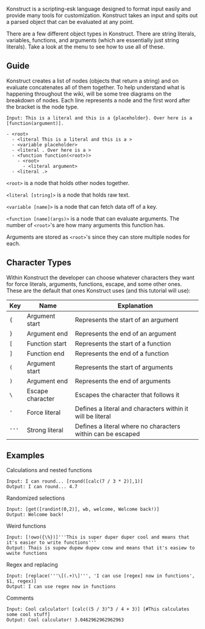 Konstruct is a scripting-esk language designed to format input easily and provide many tools for customization. Konstruct takes an input and spits out a parsed object that can be evaluated at any point.

There are a few different object types in Konstruct. There are string literals, variables, functions, and arguments (which are essentially just string literals). Take a look at the menu to see how to use all of these.

## Guide

Konstruct creates a list of nodes (objects that return a string) and on evaluate concatenates all  of them together. To help understand what is happening throughout the wiki, will be some tree diagrams on the breakdown of nodes. Each line represents a node and the first word after the bracket is the node type.

```
Input: This is a literal and this is a {placeholder}. Over here is a [function(argument)].

- <root>
  - <literal This is a literal and this is a >
  - <variable placeholder>
  - <literal . Over here is a >
  - <function function(<root>)>
    - <root>
      - <literal argument>
  - <literal .>
```

`<root>` is a node that holds other nodes together.

`<literal [string]>` is a node that holds raw text.

`<variable [name]>` is a node that can fetch data off of a key.

`<function [name](args)>` is a node that can evaluate arguments. The number of `<root>`'s are how many arguments this function has.

Arguments are stored as `<root>`'s since they can store multiple nodes for each.

## Character Types

Within Konstruct the developer can choose whatever characters they want for force literals, arguments, functions, escape, and some other ones. These are the default that ones Konstruct uses (and this tutorial will use):

| Key   | Name             | Explanation                                                 |
|-------|------------------|-------------------------------------------------------------|
| `{`   | Argument start   | Represents the start of an argument                         |
| `}`   | Argument end     | Represents the end of an argument                           |
| `[`   | Function start   | Represents the start of a function                          |
| `]`   | Function end     | Represents the end of a function                            |
| `(`   | Argument start   | Represents the start of arguments                           |
| `)`   | Argument end     | Represents the end of arguments                             |
| `\ `  | Escape character | Escapes the character that follows it                       |
| `'`   | Force literal    | Defines a literal and characters within it will be literal  |
| `'''` | Strong literal   | Defines a literal where no characters within can be escaped |

## Examples

Calculations and nested functions
```
Input: I can round... [round([calc(7 / 3 * 2)],1)]
Output: I can round... 4.7
```

Randomized selections
```
Input: [get([randint(0,2)], wb, welcome, Welcome back!)]
Output: Welcome back!
```

Weird functions
```
Input: [!owo({\%})]'''This is super duper duper cool and means that it's easier to write functions'''
Output: Thais is supew dupew dupew coow and means that it's easiew to wwite functions
```

Regex and replacing
```
Input: [replace('''\[(.+)\]''', 'I can use [regex] now in functions', $1, regex)]
Output: I can use regex now in functions
```

Comments
```
Input: Cool calculator! [calc((5 / 3)^3 / 4 + 3)] [#This calculates some cool stuff]
Output: Cool calculator! 3.0462962962962963
```